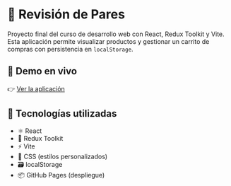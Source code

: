 # 🛒 Revisión de Pares

Proyecto final del curso de desarrollo web con React, Redux Toolkit y Vite. Esta aplicación permite visualizar productos y gestionar un carrito de compras con persistencia en `localStorage`.

## 🚀 Demo en vivo

👉 [Ver la aplicación](https://claude.ai/public/artifacts/c66f3d7c-bc86-4958-9060-2170b9d3b6a1?fullscreen=true)

## 🧰 Tecnologías utilizadas

- ⚛️ React
- 🧠 Redux Toolkit
- ⚡ Vite
- 🎨 CSS (estilos personalizados)
- 🗃️ localStorage
- 📦 GitHub Pages (despliegue)
